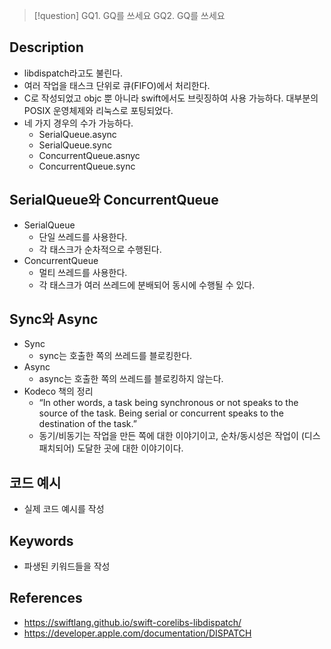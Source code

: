 >[!question]
>GQ1. GQ를 쓰세요
>GQ2. GQ를 쓰세요

## Description
- libdispatch라고도 불린다.
- 여러 작업을 태스크 단위로 큐(FIFO)에서 처리한다.
- C로 작성되었고 objc 뿐 아니라 swift에서도 브릿징하여 사용 가능하다. 대부분의 POSIX 운영체제와 리눅스로 포팅되었다.
- 네 가지 경우의 수가 가능하다.
    - SerialQueue.async
    - SerialQueue.sync
    - ConcurrentQueue.asnyc
    - ConcurrentQueue.sync

## SerialQueue와 ConcurrentQueue
- SerialQueue
	- 단일 쓰레드를 사용한다.
	- 각 태스크가 순차적으로 수행된다.
- ConcurrentQueue
    - 멀티 쓰레드를 사용한다.
    - 각 태스크가 여러 쓰레드에 분배되어 동시에 수행될 수 있다.

## Sync와 Async
- Sync
    - sync는 호출한 쪽의 쓰레드를 블로킹한다.
- Async
    - async는 호출한 쪽의 쓰레드를 블로킹하지 않는다.
- Kodeco 책의 정리
    - “In other words, a task being synchronous or not speaks to the source of the task. Being serial or concurrent speaks to the destination of the task.”
    - 동기/비동기는 작업을 만든 쪽에 대한 이야기이고, 순차/동시성은 작업이 (디스패치되어) 도달한 곳에 대한 이야기이다.

## 코드 예시
+ 실제 코드 예시를 작성

## Keywords
+ 파생된 키워드들을 작성

## References
- https://swiftlang.github.io/swift-corelibs-libdispatch/
- https://developer.apple.com/documentation/DISPATCH